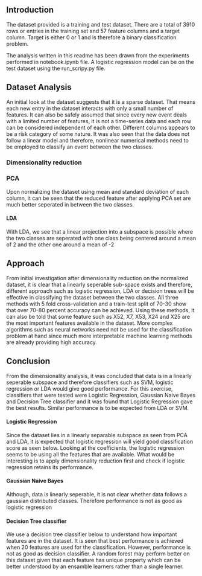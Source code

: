 ## Introduction

The dataset provided is a training and test dataset. There are a total of 3910 rows or entries in the training set and 57 feature columns and a target column. Target is either 0 or 1 and is therefore a binary classification problem. 

The analysis written in this readme has been drawn from the experiments performed in notebook.ipynb file. A logistic regression model can be on the test dataset using the run_scripy.py file.

## Dataset Analysis
An initial look at the dataset suggests that it is a sparse dataset. That means each new entry in the dataset interacts with only a small number of features. It can also be safely assumed that since every new event deals with a limited number of features, it is not a time-series data and each row can be considered independent of each other.  Different columns appears to be a risk category of some nature. It was also seen that the data does not follow a linear model and therefore, nonlinear numerical methods need to be employed to classify an event between the two classes.

### Dimensionality reduction

### PCA
Upon normalizing the dataset using mean and standard deviation of each column, it can be seen that the reduced feature after applying PCA set are much better seperated in between the two classes. 

#### LDA
With LDA, we see that a linear projection into a subspace is possible where the two classes are seperated with one class being centered around a mean of 2 and the other one around a mean of -2


## Approach
From initial investigation after dimensionality reduction on the normalized dataset, it is clear that a linearly seperable sub-space exists and therefore, different approach such as logistic regression, LDA or decision trees will be effective in classifying the dataset between the two classes. All three methods with 5 fold cross-validation and a train-test split of 70-30 show that over 70-80 percent accuracy can be achieved. Using these methods, it can also be told that some feature such as X52, X7, X53, X24 and X25 are the most important features available in the dataset. More complex algorithms such as neural networks need not be used for the classification problem at hand since much more interpretable machine learning methods are already providing high accuracy.

## Conclusion

From the dimensionality analysis, it was concluded that data is in a linearly seperable subspace and therefore classifiers such as SVM, logistic regression or LDA would give good performance. For this exercise, classifiers that were tested were Logistic Regression, Gaussian Naive Bayes and Decision Tree classifier and it was found that Logistic Regression gave the best results. Similar performance is to be expected from LDA or SVM.

#### Logistic Regression
Since the dataset lies in a linearly separable subspace as seen from PCA and LDA, it is expected that logistic regression will yield good classification score as seen below. Looking at the coefficients, the logistic regression seems to be using all the features that are available. What would be interesting is to apply dimensionality reduction first and check if logistic regression retains its performance.

#### Gaussian Naive Bayes
Although, data is linearly seperable, it is not clear whether data follows a gaussian distributed classes. Therefore performance is not as good as logistic regression

#### Decision Tree classifier
We use a decision tree classifier below to understand how important features are in the dataset. It is seen that best performance is achieved when 20 features are used for the classification. However, performance is not as good as decision classifier. A random forest may perform better on this dataset given that each feature has unique property which can be better understood by an ensamble learners rather than a single learner.